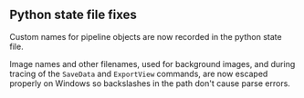 ## Python state file fixes

Custom names for pipeline objects are now recorded in the python state file.

Image names and other filenames, used for background images, and during
tracing of the `SaveData` and `ExportView` commands, are now escaped properly
on Windows so backslashes in the path don't cause parse errors.
